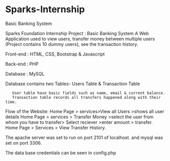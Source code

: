 # Sparks-Internship
Basic Banking System

Sparks Foundation Internship Project : Basic Banking System
A Web Application used to view users, transfer money between multiple users (Project contains 10 dummy users), see the transaction history.


Front-end : HTML, CSS, Bootstrap & Javascript

Back-end : PHP

Database : MySQL

Database contains two Tables- Users Table & Transaction Table

       User table have basic fields such as name, email & current balance.
       Transaction table records all transfers happened along with their time.

Flow of the Website: Home Page > services>View all Users >shows all user details
                     Home Page > services > Transfer Money >select the user from whom you have to transfer> Select reciever >enter amount > transfer.
                     Home Page > Services > View Transfer History.

The apache server was set to run on port 2101 of localhost. and mysql was set on port 3306.

The data base credentials can be seen in config.php
